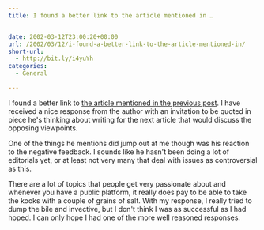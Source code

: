 ```yaml
---
title: I found a better link to the article mentioned in …


date: 2002-03-12T23:00:20+00:00
url: /2002/03/12/i-found-a-better-link-to-the-article-mentioned-in/
short-url:
  - http://bit.ly/i4yuYh
categories:
  - General

---
```

I found a better link to <a href="http://www.iisadministrator.com/Articles/Index.cfm?ArticleID=24422#">the article mentioned in the previous post</a>. I have received a nice response from the author with an invitation to be quoted in piece he's thinking about writing for the next article that would discuss the opposing viewpoints.

One of the things he mentions did jump out at me though was his reaction to the negative feedback. I sounds like he hasn't been doing a lot of editorials yet, or at least not very many that deal with issues as controversial as this.

There are a lot of topics that people get very passionate about and whenever you have a public platform, it really does pay to be able to take the kooks with a couple of grains of salt. With my response, I really tried to dump the bile and invective, but I don't think I was as successful as I had hoped. I can only hope I had one of the more well reasoned responses.